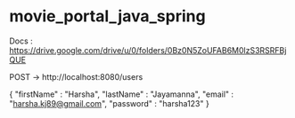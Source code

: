 # movie_portal_java_spring
Docs : https://drive.google.com/drive/u/0/folders/0Bz0N5ZoUFAB6M0lzS3RSRFBjQUE

POST -> http://localhost:8080/users

{
	"firstName" : "Harsha",
	"lastName" : "Jayamanna",
	"email" : "harsha.kj89@gmail.com",
	"password" : "harsha123"
}
